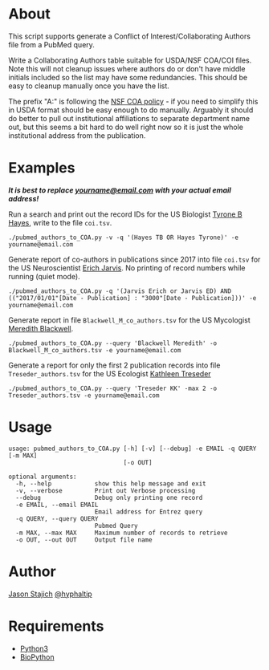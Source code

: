 # About
This script supports generate a Conflict of Interest/Collaborating Authors file from a PubMed query.

Write a Collaborating Authors table suitable for USDA/NSF COA/COI files. Note this will not cleanup issues where authors do or don't have middle initials included so the list may have some redundancies. This should be easy to cleanup manually once you have the list.

The prefix "A:" is following the [NSF COA policy](https://nsf.gov/bfa/dias/policy/coa.jsp) - if you need to simplify this in USDA format should be easy enough to do manually.  Arguably it should do better to pull out institutional affiliations to separate department name out, but this seems a bit hard to do well right now so it is just the whole institutional address from the publication.

Examples
=====
__*It is best to replace yourname@email.com with your actual email address!*__

Run a search and print out the record IDs for the US Biologist [Tyrone B Hayes](http://ib.berkeley.edu/people/faculty/hayest), write to the file `coi.tsv`.

```./pubmed_authors_to_COA.py -v -q '(Hayes TB OR Hayes Tyrone)' -e yourname@email.com```

Generate report of co-authors in publications since 2017 into file `coi.tsv` for the US Neuroscientist [Erich Jarvis](https://jarvislab.net/). No printing of record numbers while running (quiet mode).

```./pubmed_authors_to_COA.py -q '(Jarvis Erich or Jarvis ED) AND (("2017/01/01"[Date - Publication] : "3000"[Date - Publication]))' -e yourname@email.com```

Generate report in file `Blackwell_M_co_authors.tsv` for the US Mycologist [Meredith Blackwell](https://en.wikipedia.org/wiki/Meredith_Blackwell).

```./pubmed_authors_to_COA.py --query 'Blackwell Meredith' -o Blackwell_M_co_authors.tsv -e yourname@email.com```

Generate a report for only the first 2 publication records into file `Treseder_authors.tsv` for the US Ecologist [Kathleen Treseder](https://faculty.sites.uci.edu/tresederlab)

```./pubmed_authors_to_COA.py --query 'Treseder KK' -max 2 -o Treseder_authors.tsv -e yourname@email.com```

Usage
=====
```
usage: pubmed_authors_to_COA.py [-h] [-v] [--debug] -e EMAIL -q QUERY [-m MAX]
                                [-o OUT]

optional arguments:
  -h, --help            show this help message and exit
  -v, --verbose         Print out Verbose processing
  --debug               Debug only printing one record
  -e EMAIL, --email EMAIL
                        Email address for Entrez query
  -q QUERY, --query QUERY
                        Pubmed Query
  -m MAX, --max MAX     Maximum number of records to retrieve
  -o OUT, --out OUT     Output file name
  ```
  
Author
=====
[Jason Stajich](http://lab.stajich.org) [@hyphaltip](https://github.com/hyphaltip)
  
Requirements
============
* [Python3](http://python.org)
* [BioPython](https://biopython.org/)

